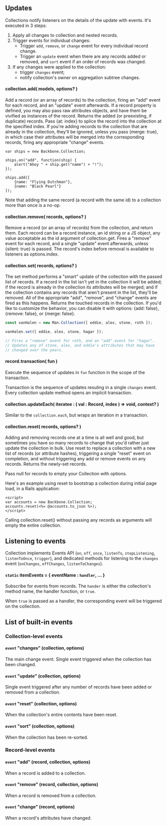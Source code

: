 ## Updates

Collections notify listeners on the details of the update with events. It's executed in 3 steps:

1. Apply all changes to collection and nested records.
2. Trigger events for individual changes:
    - Trigger `add`, `remove`, or `change` event for every individual record change.
    - Trigger an `update` event when there are any records added or removed, and `sort` event if an order of records was changed.
3. If any changes were applied to the collection:
    - trigger `changes` event;
    - notify collection's owner on aggregation subtree changes.

#### collection.add( models, options? )

Add a record (or an array of records) to the collection, firing an "add" event for each record, and an "update" event afterwards. If a record property is defined, you may also pass raw attributes objects, and have them be vivified as instances of the record. Returns the added (or preexisting, if duplicate) records. Pass {at: index} to splice the record into the collection at the specified index. If you're adding records to the collection that are already in the collection, they'll be ignored, unless you pass {merge: true}, in which case their attributes will be merged into the corresponding records, firing any appropriate "change" events.

    var ships = new Backbone.Collection;

    ships.on("add", function(ship) {
        alert("Ahoy " + ship.get("name") + "!");
    });

    ships.add([
        {name: "Flying Dutchman"},
        {name: "Black Pearl"}
    ]);

Note that adding the same record (a record with the same id) to a collection more than once 
is a no-op.

#### collection.remove( records, options? ) 

Remove a record (or an array of records) from the collection, and return them. Each record can be a record instance, an id string or a JS object, any value acceptable as the id argument of collection.get. Fires a "remove" event for each record, and a single "update" event afterwards, unless {silent: true} is passed. The record's index before removal is available to listeners as options.index.

#### collection.set( records, options? )
 
The set method performs a "smart" update of the collection with the passed list of records. If a record in the list isn't yet in the collection it will be added; if the record is already in the collection its attributes will be merged; and if the collection contains any records that aren't present in the list, they'll be removed. All of the appropriate "add", "remove", and "change" events are fired as this happens. Returns the touched records in the collection. If you'd like to customize the behavior, you can disable it with options: {add: false}, {remove: false}, or {merge: false}.

```javascript
const vanHalen = new Man.Collection([ eddie, alex, stone, roth ]);

vanHalen.set([ eddie, alex, stone, hagar ]);

// Fires a "remove" event for roth, and an "add" event for "hagar".
// Updates any of stone, alex, and eddie's attributes that may have
// changed over the years.
```

#### record.transaction( fun )

Execute the sequence of updates in `fun` function in the scope of the transaction.

Transaction is the sequence of updates resuling in a single `changes` event. Every collection update method opens an implicit transaction. 

#### collection.updateEach( iteratee : ( val : Record, index ) => void, context? )

Similar to the `collection.each`, but wraps an iteration in a transaction. 



#### collection.reset( records, options? )

Adding and removing records one at a time is all well and good, but sometimes you have so many records to change that you'd rather just update the collection in bulk. Use reset to replace a collection with a new list of records (or attribute hashes), triggering a single "reset" event on completion, and without triggering any add or remove events on any records. Returns the newly-set records.

Pass null for records to empty your Collection with options.

Here's an example using reset to bootstrap a collection during initial page load, in a Rails application:

    <script>
    var accounts = new Backbone.Collection;
    accounts.reset(<%= @accounts.to_json %>);
    </script>

Calling collection.reset() without passing any records as arguments will empty the entire collection.

## Listening to events

Collection implements Events API (`on`, `off`, `once`, `listenTo`, `stopListening`, `listenToOnce`, `trigger`), and dedicated methods for listening to the `changes` event (`onChanges`, `offChanges`, `listenToChanges`).

#### `static` itemEvents = { eventName : `handler`, ... }

Subscribe for events from records. The `hander` is either the collection's method name, the handler function, or `true`.

When `true` is passed as a handler, the corresponding event will be triggered on the collection.

## List of built-in events

### Collection-level events

#### `event` "changes" (collection, options)

The main change event. Single event triggered when the collection has been changed.

#### `event` "update" (collection, options)

Single event triggered after any number of records have been added or removed from a collection.

#### `event` "reset" (collection, options) 

When the collection's entire contents have been reset.

#### `event` "sort" (collection, options) 

When the collection has been re-sorted.

### Record-level events

#### `event` "add" (record, collection, options)

When a record is added to a collection.

#### `event` "remove" (record, collection, options) 

When a record is removed from a collection.

#### `event` "change" (record, options) 

When a record's attributes have changed.